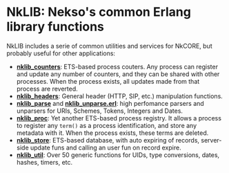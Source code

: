 # NkLIB: Nekso's common Erlang library functions

NkLIB includes a serie of common utilities and services for NkCORE, but probably useful for other applications:

* [**nklib_counters**](src/nklib_counters.erl): ETS-based process couters. Any process can register and update any number of counters, and they can be shared with other processes. When the process exists, all updates made from that process are reverted.
* [**nklib_headers**](src/nklib_headers.erl): General header (HTTP, SIP, etc.) manipulation functions.
* [**nklib_parse**](src/nklib_parse.erl) and [**nklib_unparse.erl**](src/nklib_unparse.erl): high perfomance parsers and unparsers for URIs, Schemes, Tokens, Integers and Dates.
* [**nklib_proc**](src/nklib_proc.erl): Yet another ETS-based process registry. It allows a process to register any `term()` as a process identification, and store any metadata with it. When the process exists, these terms are deleted. 
* [**nklib_store**](src/nklib_store.erl): ETS-based database, with auto expiring of records, server-side update funs and calling an user fun on record expire.
* [**nklib_util**](src/nklib_util.erl): Over 50 generic functions for UIDs, type conversions, dates, hashes, timers, etc.
